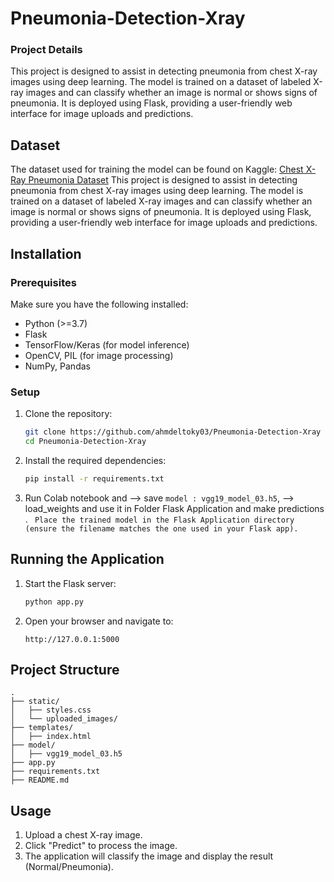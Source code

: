 # Pneumonia-Detection-Xray

### Project Details

This project is designed to assist in detecting pneumonia from chest X-ray images using deep learning. The model is trained on a dataset of labeled X-ray images and can classify whether an image is normal or shows signs of pneumonia. It is deployed using Flask, providing a user-friendly web interface for image uploads and predictions.

## Dataset

The dataset used for training the model can be found on Kaggle:
 [Chest X-Ray Pneumonia Dataset](https://www.kaggle.com/datasets/paultimothymooney/chest-xray-pneumonia/data)
This project is designed to assist in detecting pneumonia from chest X-ray images using deep learning. The model is trained on a dataset of labeled X-ray images and can classify whether an image is normal or shows signs of pneumonia. It is deployed using Flask, providing a user-friendly web interface for image uploads and predictions.

## Installation

### Prerequisites
Make sure you have the following installed:
- Python (>=3.7)
- Flask
- TensorFlow/Keras (for model inference)
- OpenCV, PIL (for image processing)
- NumPy, Pandas

### Setup

1. Clone the repository:
   ```bash
   git clone https://github.com/ahmdeltoky03/Pneumonia-Detection-Xray
   cd Pneumonia-Detection-Xray
   ```

2. Install the required dependencies:
   ```bash
   pip install -r requirements.txt
   ```

3. Run Colab notebook and --> save `model : vgg19_model_03.h5`,
 --> load_weights and use it in Folder Flask Application and make predictions . ` Place the trained model in the Flask Application directory (ensure the filename matches the one used in your Flask app).`

## Running the Application

1. Start the Flask server:
   ```bash
   python app.py
   ```

2. Open your browser and navigate to:
   ```
   http://127.0.0.1:5000
   ```

## Project Structure
```
.
├── static/
│   ├── styles.css
│   └── uploaded_images/
├── templates/
│   ├── index.html
├── model/
│   ├── vgg19_model_03.h5
├── app.py
├── requirements.txt
├── README.md
```

## Usage
1. Upload a chest X-ray image.
2. Click "Predict" to process the image.
3. The application will classify the image and display the result (Normal/Pneumonia).

